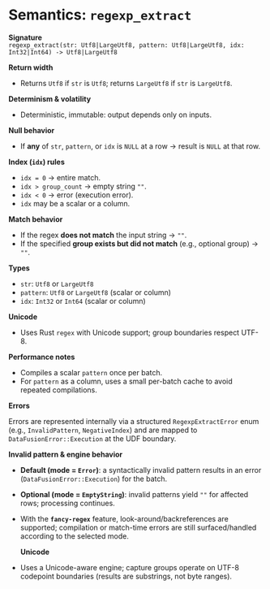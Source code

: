# Semantics: `regexp_extract`

**Signature**  
`regexp_extract(str: Utf8|LargeUtf8, pattern: Utf8|LargeUtf8, idx: Int32|Int64) -> Utf8|LargeUtf8`

**Return width**
- Returns `Utf8` if `str` is `Utf8`; returns `LargeUtf8` if `str` is `LargeUtf8`.

**Determinism & volatility**
- Deterministic, immutable: output depends only on inputs.

**Null behavior**
- If **any** of `str`, `pattern`, or `idx` is `NULL` at a row → result is `NULL` at that row.

**Index (`idx`) rules**
- `idx = 0` → entire match.
- `idx > group_count` → empty string `""`.
- `idx < 0` → error (execution error).
- `idx` may be a scalar or a column.

**Match behavior**
- If the regex **does not match** the input string → `""`.
- If the specified **group exists but did not match** (e.g., optional group) → `""`.

**Types**
- `str`: `Utf8` or `LargeUtf8`
- `pattern`: `Utf8` or `LargeUtf8` (scalar or column)
- `idx`: `Int32` or `Int64` (scalar or column)

**Unicode**

- Uses Rust `regex` with Unicode support; group boundaries respect UTF-8.

**Performance notes**

- Compiles a scalar `pattern` once per batch.
- For `pattern` as a column, uses a small per-batch cache to avoid repeated compilations.

**Errors**

Errors are represented internally via a structured `RegexpExtractError` enum (e.g., `InvalidPattern`, `NegativeIndex`) and are mapped to `DataFusionError::Execution` at the UDF boundary.


**Invalid pattern & engine behavior**

- **Default (mode = `Error`)**: a syntactically invalid pattern results in an error (`DataFusionError::Execution`) for the batch.
- **Optional (mode = `EmptyString`)**: invalid patterns yield `""` for affected rows; processing continues.
- With the **`fancy-regex`** feature, look-around/backreferences are supported; compilation or match-time errors are still surfaced/handled according to the selected mode.


  **Unicode**

- Uses a Unicode-aware engine; capture groups operate on UTF-8 codepoint boundaries (results are substrings, not byte ranges).